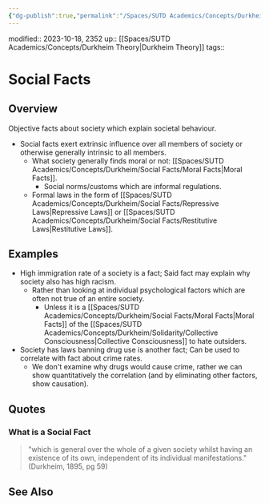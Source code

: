 ```yaml
---
{"dg-publish":true,"permalink":"/Spaces/SUTD Academics/Concepts/Durkheim/Social Facts/Social Facts/","tags":["created/2023/Oct"]}
---
```


modified:: 2023-10-18, 2352
up:: [[Spaces/SUTD Academics/Concepts/Durkheim Theory\|Durkheim Theory]]
tags::

# Social Facts

## Overview

Objective facts about society which explain societal behaviour.

- Social facts exert extrinsic influence over all members of society or otherwise generally intrinsic to all members.
	- What society generally finds moral or not: [[Spaces/SUTD Academics/Concepts/Durkheim/Social Facts/Moral Facts\|Moral Facts]].
		- Social norms/customs which are informal regulations.
	- Formal laws in the form of [[Spaces/SUTD Academics/Concepts/Durkheim/Social Facts/Repressive Laws\|Repressive Laws]] or [[Spaces/SUTD Academics/Concepts/Durkheim/Social Facts/Restitutive Laws\|Restitutive Laws]].

## Examples

- High immigration rate of a society is a fact; Said fact may explain why society also has high racism.
	- Rather than looking at individual psychological factors which are often not true of an entire society.
		- Unless it is a [[Spaces/SUTD Academics/Concepts/Durkheim/Social Facts/Moral Facts\|Moral Facts]] of the [[Spaces/SUTD Academics/Concepts/Durkheim/Solidarity/Collective Consciousness\|Collective Consciousness]] to hate outsiders.
- Society has laws banning drug use is another fact; Can be used to correlate with fact about crime rates.
	- We don't examine why drugs would cause crime, rather we can show quantitatively the correlation (and by eliminating other factors, show causation).

## Quotes

### What is a Social Fact

> "which is general over the whole of a given society whilst having an existence of its own, independent of its individual manifestations." (Durkheim, 1895, pg 59)

## See Also
